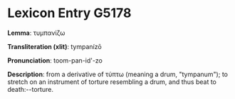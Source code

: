 # Lexicon Entry G5178

**Lemma**: τυμπανίζω

**Transliteration (xlit)**: tympanízō

**Pronunciation**: toom-pan-id'-zo

**Description**:
from a derivative of τύπτω (meaning a drum, "tympanum"); to stretch on an instrument of torture resembling a drum, and thus beat to death:--torture.
